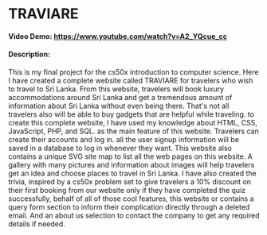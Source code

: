# TRAVIARE
#### Video Demo: https://www.youtube.com/watch?v=A2_YQcue_cc
#### Description:
This is my final project for the cs50x introduction to computer science. Here I have created a complete website called TRAVIARE for travelers who wish to travel to Sri Lanka. From this website, travelers will book luxury accommodations around Sri Lanka and get a tremendous amount of information about Sri Lanka without even being there. That's not all travelers also will be able to buy gadgets that are helpful while traveling. to create this complete website, I have used my knowledge about HTML, CSS, JavaScript, PHP, and SQL. as the main feature of this website. Travelers can create their accounts and log in. all the user signup information will be saved in a database to log in whenever they want. This website also contains a unique SVG site map to list all the web pages on this website. A gallery with many pictures and information about images will help travelers get an idea and choose places to travel in Sri Lanka. I have also created the trivia, inspired by a cs50x problem set to give travelers a 10% discount on their first booking from our website only if they have completed the quiz successfully, behalf of all of those cool features, this website or contains a query form section to inform their complication directly through a deleted email. And an about us selection to contact the company to get any required details if needed.